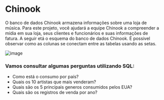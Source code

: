 # Chinook
O banco de dados Chinook armazena informações sobre uma loja de música. Para este projeto, você ajudará a equipe Chinook a compreender a mídia em sua loja, seus clientes e funcionários e suas informações de fatura. A seguir etá o esquema do banco de dados Chinook. É possivel observar como as colunas se conectam entre as tabelas usando as setas.

![image](https://user-images.githubusercontent.com/38633413/113930541-ca1b3980-97c7-11eb-81b5-e9660952b3dc.png)

### Vamos consultar algumas perguntas utilizando SQL:

- Como está o consumo por país?
- Quais os 10 artistas que mais venderam?
- Quais são os 5 principais generos consumidos pelos EUA?
- Quais são os registros de venda por ano?
